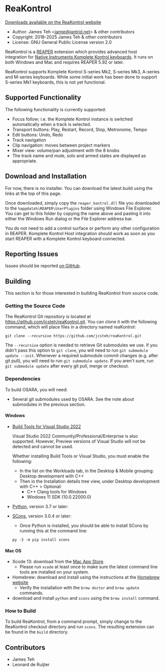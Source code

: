 # ReaKontrol

<!--beginDownload-->
[Downloads available on the ReaKontrol website](https://reakontrol.jantrid.net/)
<!--endDownload-->

- Author: James Teh &lt;jamie@jantrid.net&gt; & other contributors
- Copyright: 2018-2025 James Teh & other contributors
- License: GNU General Public License version 2.0

ReaKontrol is a [REAPER](https://www.reaper.fm/) extension which provides advanced host integration for [Native Instruments Komplete Kontrol keyboards](https://www.native-instruments.com/en/products/komplete/keyboards/).
It runs on both Windows and Mac and requires REAPER 5.92 or later.

ReaKontrol supports Komplete Kontrol S-series Mk2, S-series Mk3, A-series and M-series keyboards.
While some initial work has been done to support S-series Mk1 keyboards, this is not yet functional.

## Supported Functionality
The following functionality is currently supported:

- Focus follow; i.e. the Komplete Kontrol instance is switched automatically when a track is selected.
- Transport buttons: Play, Restart, Record, Stop, Metronome, Tempo
- Edit buttons: Undo, Redo
- Track navigation
- Clip navigation: moves between project markers
- Mixer view: volume/pan adjustment with the 8 knobs
- The track name and mute, solo and armed states are displayed as appropriate.

## Download and Installation
For now, there is no installer.
You can download the latest build using the links at the top of this page.

Once downloaded, simply copy the `reaper_kontrol.dll` file you downloaded to the `%appdata%\REAPER\UserPlugins` folder using Windows File Explorer.
You can get to this folder by copying the name above and pasting it into either the Windows Run dialog or the File Explorer address bar.

You do not need to add a control surface or perform any other configuration in REAPER.
Komplete Kontrol Host integration should work as soon as you start REAPER with a Komplete Kontrol keyboard connected.

## Reporting Issues
Issues should be reported [on GitHub](https://github.com/jcsteh/reaKontrol/issues).

## Building
This section is for those interested in building ReaKontrol from source code.

### Getting the Source Code
The ReaKontrol Git repository is located at https://github.com/jcsteh/reaKontrol.git.
You can clone it with the following command, which will place files in a directory named reaKontrol:

```
git clone --recursive https://github.com/jcsteh/reaKontrol.git
```

The `--recursive` option is needed to retrieve Git submodules we use.
If you didn't pass this option to `git clone`, you will need to run `git submodule update --init`.
Whenever a required submodule commit changes (e.g. after git pull), you will need to run `git submodule update`.
If you aren't sure, run `git submodule update` after every git pull, merge or checkout.

### Dependencies
To build OSARA, you will need:

- Several git submodules used by OSARA.
	See the note about submodules in the previous section.

#### Windows
- [Build Tools for Visual Studio 2022](https://visualstudio.microsoft.com/downloads/#build-tools-for-visual-studio-2022)

	Visual Studio 2022 Community/Professional/Enterprise is also supported.
	However, Preview versions of Visual Studio will not be detected and cannot be used.

	Whether installing Build Tools or Visual Studio, you must enable the following:

	* In the list on the Workloads tab, in the Desktop & Mobile grouping: Desktop development with C++
	* Then in the Installation details tree view, under Desktop development with C++ > Optional:
		- C++ Clang tools for Windows
		- Windows 11 SDK (10.0.22000.0)

- [Python](https://www.python.org/downloads/), version 3.7 or later:
- [SCons](https://www.scons.org/), version 3.0.4 or later:
	* Once Python is installed, you should be able to install SCons by running this at the command line:

	`py -3 -m pip install scons`

#### Mac OS
- Xcode 13: download from the [Mac App Store](https://apps.apple.com/us/app/xcode/id497799835?ls=1&mt=12).
	* Please run `xcode` at least once to make sure the latest command line tools are installed on your system.
- Homebrew: download and install using the instructions at the [Homebrew website](http://brew.sh)
	* Verify the installation with the `brew doctor` and `brew update` commands.
- download and install `python` and `scons` using the `brew install` command.

### How to Build
To build ReaKontrol, from a command prompt, simply change to the ReaKontrol checkout directory and run `scons`.
The resulting extension can be found in the `build` directory.

## Contributors
- James Teh
- Leonard de Ruijter
